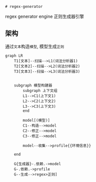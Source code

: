 ```
# regex-generator
```

regex generator engine
正则生成器引擎

## 架构

通过`文本`构造`模型`, 模型生成`正则`

```mermaid
graph LR
    T1[文本]--扫描-->L1(词法分析器1)
    T2[文本2]--扫描-->L2(词法分析器2)
    T3[文本3]--扫描-->L3(词法分析器3)


    subgraph 模型构建器
        subgraph 上下文组
        L1-->C1(上下文1)
        L2-->C2(上下文2)
        L3-->C3(上下文3)
        end

        model[(模型)]    
        C1--构造-->model
        C2--修正-->model
        C3--修正-->model

        model--收集-->profile{{环境信息}}

    end

    G{生成器}-.依赖.->model
    G-.依赖.->profile
    G--生成-->regex>正则]
```